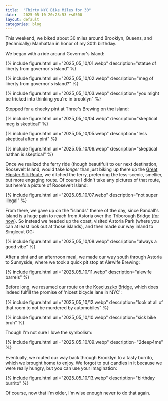 ```yaml
---
title:  "Thirty NYC Bike Miles for 30"
date:   2025-05-10 20:23:53 +s0500
layout: default
categories: blog
---
```


This weekend, we biked about 30 miles around Brooklyn, Queens, and (technically) Manhattan in honor of my 30th birthday.

<!-- readmore -->

We began with a ride around Governor's Island:

{% include figure.html url="2025_05_10/01.webp" description="statue of liberty from governor's island" %}

{% include figure.html url="2025_05_10/02.webp" description="meg of liberty from governor's island?" %}

{% include figure.html url="2025_05_10/03.webp" description="you might be tricked into thinking you're in brooklyn" %}

Stopped for a cheeky pint at Three's Brewing on the island:

{% include figure.html url="2025_05_10/04.webp" description="skeptical meg is skeptical" %}

{% include figure.html url="2025_05_10/05.webp" description="less skeptical after a pint" %}

{% include figure.html url="2025_05_10/06.webp" description="skeptical nathan is skeptical" %}

Once we realized the ferry ride (though beautiful) to our next destination, Roosevelt Island, would take _longer_ than just biking up there up the [Great Hipster Silk Route](https://bikesnobnyc.blogspot.com/2008/10/no-getting-around-it-cycling-and.html), we ditched the ferry, preferring the less-scenic, smellier, but more engaging route. Of course I didn't take any pictures of that route, but here's a picture of Roosevelt Island:

{% include figure.html url="2025_05_10/07.webp" description="not super illegal" %}

From there, we gave up on the "islands" theme of the day, since Randall's Island is a huge pain to reach from Astoria over the Triborough Bridge ([for now](https://www.mta.info/press-release/mta-celebrates-new-bike-and-pedestrian-paths-robert-f-kennedy-henry-hudson-and-cross)). So instead we headed up the coast, visited Astoria Park (where you can at least look out at those islands), and then made our way inland to Singlecut OG:


{% include figure.html url="2025_05_10/08.webp" description="always a good vibe" %}

After a pint and an afternoon meal, we made our way south through Astoria to Sunnyside, where we took a quick pit stop at Alewife Brewing:


{% include figure.html url="2025_05_10/11.webp" description="alewife barrels" %}


Before long, we resumed our route on the [Kosciuszko Bridge](https://en.wikipedia.org/wiki/Kosciuszko_Bridge), which does indeed fulfill the promise of 'nicest bicycle lane in NYC':

{% include figure.html url="2025_05_10/12.webp" description="look at all of that room to not be murdered by automobiles" %}

{% include figure.html url="2025_05_10/10.webp" description="sick bike bruh" %}

Though I'm not sure I love the symbolism:

{% include figure.html url="2025_05_10/09.webp" description="2deep4me" %}

Eventually, we routed our way back through Brooklyn to a tasty burrito, which we brought home to enjoy. We forgot to put candles in it because we were really hungry, but you can use your imagination:

{% include figure.html url="2025_05_10/13.webp" description="birthday burrito" %}

Of course, now that I'm older, I'm wise enough never to do that again.
